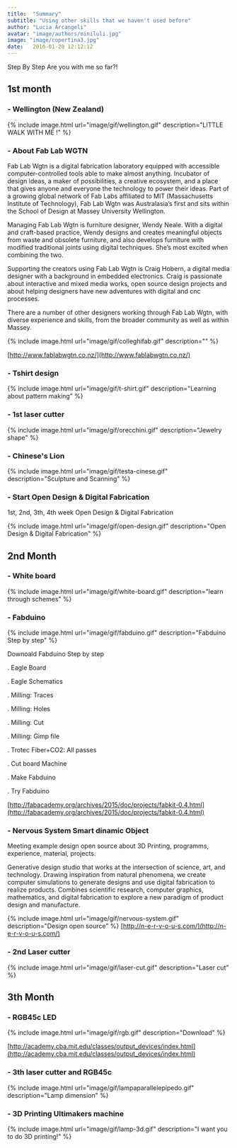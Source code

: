```yaml
---
title:  "Summary"
subtitle: "Using other skills that we haven't used before"
author: "Lucia Arcangeli"
avatar: "image/authors/miniluli.jpg"
image: "image/copertina3.jpg"
date:   2016-01-20 12:12:12
---
```


Step By Step     Are you with me so far?!

## 1st month


### - Wellington (New Zealand) 

{% include image.html url="image/gif/wellington.gif" description="LITTLE WALK WITH ME !" %}

### - About Fab Lab WGTN 

Fab Lab Wgtn is a digital fabrication laboratory equipped with accessible computer-controlled tools able to make almost anything. 
Incubator of design ideas, a maker of possibilities, a creative ecosystem, and a place that gives anyone and everyone the technology to power their ideas.
Part of a growing global network of Fab Labs affiliated to MIT (Massachusetts Institute of Technology), Fab Lab Wgtn was Australasia’s first and sits within the School of Design at Massey University Wellington.

Managing Fab Lab Wgtn is furniture designer, Wendy Neale. With a digital and craft-based practice, Wendy designs and creates meaningful objects from waste and obsolete furniture, and also develops furniture with modified traditional joints using digital techniques. She’s most excited when combining the two.

Supporting the creators using Fab Lab Wgtn is Craig Hobern, a digital media designer with a background in embedded electronics. Craig is passionate about interactive and mixed media works, open source design projects and about helping designers have new adventures with digital and cnc processes.

There are a number of other designers working through Fab Lab Wgtn, with diverse experience and skills, from the broader community as well as within Massey.

{% include image.html url="image/gif/colleghifab.gif" description="" %}

[http://www.fablabwgtn.co.nz/](http://www.fablabwgtn.co.nz/)

### - Tshirt design 

{% include image.html url="image/gif/t-shirt.gif" description="Learning about pattern making" %}

### - 1st laser cutter 

{% include image.html url="image/gif/orecchini.gif" description="Jewelry shape" %}

### - Chinese's Lion

{% include image.html url="image/gif/testa-cinese.gif" description="Sculpture and Scanning" %}

### - Start  Open Design & Digital Fabrication

1st, 2nd, 3th, 4th week Open Design & Digital Fabrication

{% include image.html url="image/gif/open-design.gif" description="Open Design & Digital Fabrication" %}

## 2nd Month


### - White board

{% include image.html url="image/gif/white-board.gif" description="learn through schemes" %}


### - Fabduino

{% include image.html url="image/gif/fabduino.gif" description="Fabduino Step by step" %}

Downoald Fabduino Step by step

. Eagle Board

. Eagle Schematics

. Milling: Traces

. Milling: Holes

. Milling: Cut

. Milling: Gimp file

. Trotec Fiber+CO2: All passes

. Cut board Machine 

. Make Fabduino

. Try Fabduino

[http://fabacademy.org/archives/2015/doc/projects/fabkit-0.4.html](http://fabacademy.org/archives/2015/doc/projects/fabkit-0.4.html)

### - Nervous System Smart dinamic Object

Meeting example design open source about 3D Printing, programms, experience, material, projects.

Generative design studio that works at the intersection of science, art, and technology. Drawing inspiration from natural phenomena, we create computer simulations to generate designs and use digital fabrication to realize products.
Combines scientific research, computer graphics, mathematics, and digital fabrication to explore a new paradigm of product design and manufacture.

{% include image.html url="image/gif/nervous-system.gif" description="Design open source" %}
[http://n-e-r-v-o-u-s.com/](http://n-e-r-v-o-u-s.com/)

### - 2nd  Laser cutter

{% include image.html url="image/gif/laser-cut.gif" description="Laser cut" %}

## 3th Month


### - RGB45c  LED 

{% include image.html url="image/gif/rgb.gif" description="Download" %}

[http://academy.cba.mit.edu/classes/output_devices/index.html](http://academy.cba.mit.edu/classes/output_devices/index.html)


### - 3th laser cutter and RGB45c 

{% include image.html url="image/gif/lampaparallelepipedo.gif" description="Lamp dimension" %}



### - 3D Printing Ultimakers machine     

{% include image.html url="image/gif/lamp-3d.gif" description="I want you to do 3D printing!" %}
    


